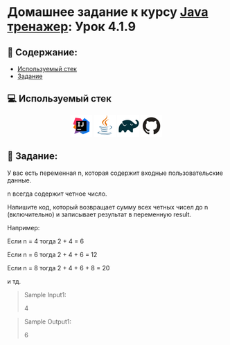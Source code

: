 # Домашнее задание к курсу [Java тренажер](https://stepik.org/course/182389/syllabus?search=7262451423): Урок 4.1.9
## :scroll: Содержание:

- [Используемый стек](#computer-используемый-стек)
- [Задание](#pushpin-Задание)

##  :computer: Используемый стек

<p align="center">
<a href="https://www.jetbrains.com/idea/"><img src="media/logo/Intelij_IDEA.svg" width="50" height="50"  alt="IDEA"/></a>
<a href="https://www.java.com/"><img src="media/logo/Java.svg" width="50" height="50"  alt="JAVA"/></a>
<a href="https://gradle.org/"><img src="media/logo/Gradle.svg" width="50" height="50"  alt="Gradle"/></a>
<a href="https://github.com/"><img src="media/logo/GitHub.svg" width="50" height="50"  alt="GITHUB"/></a>

## :pushpin: Задание:

У вас есть переменная n, которая содержит входные пользовательские данные.

n всегда содержит четное число.

Напишите код, который возвращает сумму всех четных чисел до n (включительно) и записывает результат в переменную result.

Например:

Eсли n = 4 тогда 2 + 4 = 6

Eсли n = 6 тогда 2 + 4 + 6 = 12

Eсли n = 8 тогда 2 + 4 + 6 + 8 = 20

и тд.

>Sample Input1:
>
>4

>Sample Output1:
>
>6